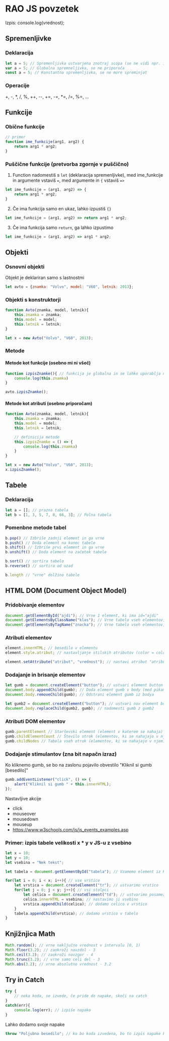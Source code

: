 # RAO JS povzetek

Izpis: console.log(vrednost);

## Spremenljivke
### Deklaracija
```js
let a = 5; // Spremenljivka ustvarjena znotraj scopa (se ne vidi npr. iz funkcije, if-a, ipd.)
var a = 5; // Globalna spremneljivka, se ne priporoča
const a = 5; // Konstantna spremenljivka, se ne more spreminjat
```

### Operacije
+, -, *, /, %, ++, --, +=, -=, *=, /=, %=, ...

## Funkcije
### Obične funkcije
```js
// primer
function ime_funkcije(arg1, arg2) {
	return arg1 * arg2;
}
```

### Puščične funkcije (pretvorba zgornje v puščično)
1. Function nadomestiš s `let` (deklaracija spremenljivke), med ime_funkcije in argumente vstaviš `=`, med argumente in `{` vstaviš `=>`
```js
let ime_funkcije = (arg1, arg2) => {
	return arg1 * arg2;
}
```
2. Če ima funkcija samo en ukaz, lahko izpustiš `{}`
```js
let ime_funkcije = (arg1, arg2) => return arg1 * arg2;
```
3. Če ima funkcija samo `return`, ga lahko izpustimo
```js
let ime_funkcije = (arg1, arg2) => arg1 * arg2;
```

## Objekti
### Osnovni objekti
Objekt je deklariran samo s lastnostmi
```js
let avto = {znamka: "Volvo", model: "V60", letnik: 2013};
```

### Objekti s konstruktorji
```js
function Avto(znamka, model, letnik){
	this.znamka = znamka;
	this.model = model;
	this.letnik = letnik;
}

let x = new Avto("Volvo", "V60", 2013);
```

### Metode
#### Metode kot funkcije (osebno mi ni všeč)
```js
function izpisZnamke(){ // funkcija je globalna in se lahko uporablja na katerem koli objektu
	console.log(this.znamka)
}

avto.izpisZnamke();
```

#### Metode kot atributi (osebno priporočam)
```js
function Avto(znamka, model, letnik){
	this.znamka = znamka;
	this.model = model;
	this.letnik = letnik;

	// definicija metode
	this.izpisZnamke = () => {
		console.log(this.znamka)
	}
}

let x = new Avto("Volvo", "V60", 2013);
x.izpisZnamke();
```

## Tabele
### Deklaracija
```js
let a = []; // prazna tabela
let b = [1, 3, 5, 7, 8, 66, 3]; // Polna tabela
```

### Pomenbne metode tabel
```js
b.pop() // Izbriše zadnji element in ga vrne
b.push() // Doda element na konec tabele
b.shift() // Izbriše prvi element in ga vrne
b.unshift() // Doda element na začetek tabele

b.sort() // sortira tabelo
b.reverse() // sortira od uzad

b.length // "vrne" dolžino tabele
```

## HTML DOM (Document Object Model)
### Pridobivanje elementov
```js
document.getElementById("ajdi"); // Vrne 1 element, ki ima id="ajdi"
document.getElementsByClassName("klas"); // Vrne tabelo vseh elementov, ki imajo class="klas"
document.getElementsByTagName("znacka"); // Vrne tabelo vseh elementov, ki so značka znacka npr. p
```

### Atributi elementov
```js
element.innerHTML; // besedilo v elementu
element.style.atribut; // nastavljanje stilskih atributov (color = color, font-family = fontFamily)

element.setAttribute("atribut", "vrednost"); // nastavi atribut "atribut" na vrednost "vrednost"
```

### Dodajanje in brisanje elementov
```js
let gumb = document.createElement("button"); // ustvari element button
document.body.appendChild(gumb); // Doda element gumb v body (med pikama)
document.body.removeChild(gumb); // Odstrani element gumb iz bodya

let gumb2 = document.createElement("button"); // ustvari nov element button
document.body.replaceChild(gumb2, gumb); // nadomesti gumb z gumb2
```

### Atributi DOM elementov
```js
gumb.parentElement // Starševski element (element v katerem se nahaja)
gumb.childElementCount // Število otrok (elementov, ki se nahajajo v njem)
gumb.childNodes // Tabela vseh otrok (elementov, ki se nahajajo v njem)
```

### Dodajanje stimulantov (zna bit napačn izraz)
Ko kliknemo gumb, se bo na zaslonu pojavilo obvestilo "Kliknil si gumb [besedilo]"
```js
gumb.addEventListener("click", () => {
	alert("Kliknil si gumb " + this.innerHTML);
});
```

Nastavljive akcije
- click
- mouseover
- mousedown
- mouseup
- https://www.w3schools.com/js/js_events_examples.asp

### Primer: izpis tabele velikosti x * y v JS-u z vsebino
```js
let x = 10;
let y = 10;
let vsebina = "Nek tekst";

let tabela = document.getElementById("tabela"); // Vzamemo element iz HTML-ja

for(let i = 0; i < x; i++){ // vse vrstice
	let vrstica = document.createElement("tr"); // ustvarimo vrstico
	for(let j = 0; j < y; j++){ // vsi stolpci
		let celica = document.createElement("td"); // ustvarimo posamezno celico
		celica.innerHTML = vsebina; // nastavimo ji vsebino
		vrstica.appendChild(celica); // dodamo celico v vrstico
	}
	tabela.appendChild(vrstica); // dodamo vrstico v tabelo
}
``` 

## Knjižnjica Math
```js
Math.random(); // vrne naključno vrednost v intervalu [0, 1)
Math.floor(3.2); // zaokroži navzdol - 3
Math.ceil(3.2); // zaokroži navzgor - 4
Math.trunc(3.2); // vrne samo celi del - 3
Math.abs(3.2); // vrne absolutno vrednost - 3.2
```

## Try in Catch
```js
try {
	// neka koda, se izvede, če pride do napake, skoči na catch
}
catch(err){
	console.log(err); // izpiše napako
}
```
Lahko dodamo svoje napake
```js
throw "Poljubno besedilo"; // ko bo koda izvedena, bo to izpis napake ko pride do te vrstice
```